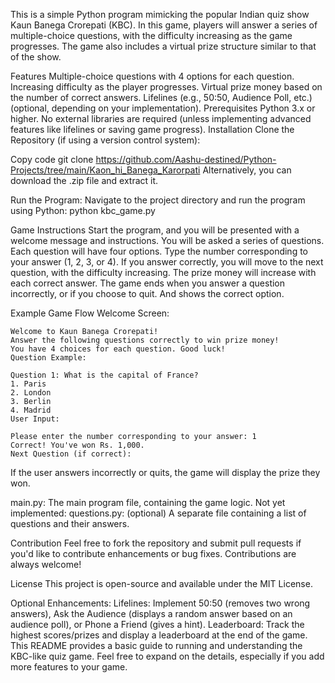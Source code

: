 This is a simple Python program mimicking the popular Indian quiz show Kaun Banega Crorepati (KBC). In this game, players will answer a series of multiple-choice questions, with the difficulty increasing as the game progresses. The game also includes a virtual prize structure similar to that of the show.

Features
    Multiple-choice questions with 4 options for each question.
    Increasing difficulty as the player progresses.
    Virtual prize money based on the number of correct answers.
    Lifelines (e.g., 50:50, Audience Poll, etc.) (optional, depending on your implementation).
    Prerequisites
    Python 3.x or higher.
    No external libraries are required (unless implementing advanced features like lifelines or saving game progress).
    Installation
    Clone the Repository (if using a version control system):


Copy code
    git clone <https://github.com/Aashu-destined/Python-Projects/tree/main/Kaon_hi_Banega_Karorpati>
    Alternatively, you can download the .zip file and extract it.

Run the Program:
    Navigate to the project directory and run the program using Python:
    python kbc_game.py


Game Instructions
    Start the program, and you will be presented with a welcome message and instructions.
    You will be asked a series of questions. Each question will have four options.
    Type the number corresponding to your answer (1, 2, 3, or 4).
    If you answer correctly, you will move to the next question, with the difficulty increasing.
    The prize money will increase with each correct answer.
    The game ends when you answer a question incorrectly, or if you choose to quit. And shows the correct option.
    
Example Game Flow
    Welcome Screen:

    Welcome to Kaun Banega Crorepati!
    Answer the following questions correctly to win prize money!
    You have 4 choices for each question. Good luck!
    Question Example:
    
    Question 1: What is the capital of France?
    1. Paris
    2. London
    3. Berlin
    4. Madrid
    User Input:

    Please enter the number corresponding to your answer: 1
    Correct! You've won Rs. 1,000.
    Next Question (if correct):

If the user answers incorrectly or quits, the game will display the prize they won.

main.py: The main program file, containing the game logic.
Not yet implemented: questions.py: (optional) A separate file containing a list of questions and their answers.


Contribution
    Feel free to fork the repository and submit pull requests if you'd like to contribute enhancements or bug fixes. Contributions are always welcome!

License
    This project is open-source and available under the MIT License.

Optional Enhancements:
Lifelines: Implement 50:50 (removes two wrong answers), Ask the Audience (displays a random answer based on an audience poll), or Phone a Friend (gives a hint).
Leaderboard: Track the highest scores/prizes and display a leaderboard at the end of the game.
This README provides a basic guide to running and understanding the KBC-like quiz game. Feel free to expand on the details, especially if you add more features to your game.